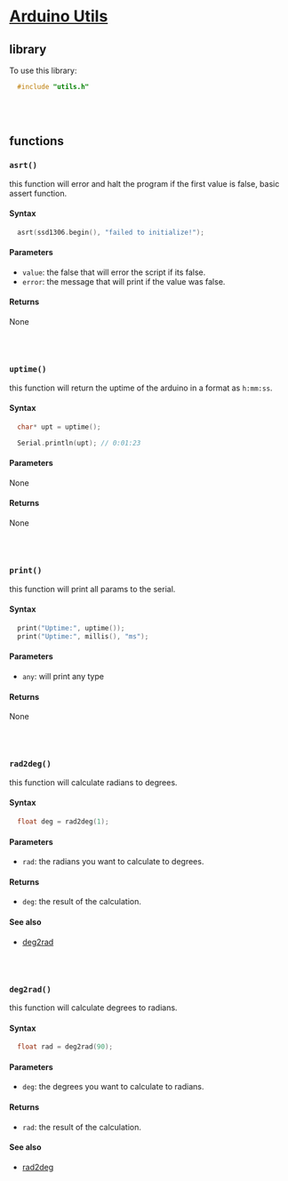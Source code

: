 # [Arduino Utils](utils.h)
## library
To use this library:
```cpp
  #include "utils.h"
```

<br/><br/>

## functions

### `asrt()`

this function will error and halt the program if the first value is false, basic assert function.

#### Syntax
```c++
  asrt(ssd1306.begin(), "failed to initialize!");
```

#### Parameters
* `value`: the false that will error the script if its false.
* `error`: the message that will print if the value was false.

#### Returns
None

## 
<br/>

### `uptime()`

this function will return the uptime of the arduino in a format as `h:mm:ss`.

#### Syntax
```c++
  char* upt = uptime();

  Serial.println(upt); // 0:01:23
```

#### Parameters
None

#### Returns
None

## 
<br/>

### `print()`

this function will print all params to the serial.

#### Syntax
```c++
  print("Uptime:", uptime());
  print("Uptime:", millis(), "ms");
```

#### Parameters
* `any`: will print any type

#### Returns
None

## 
<br/>

### `rad2deg()`

this function will calculate radians to degrees.

#### Syntax
```c++
  float deg = rad2deg(1);
```

#### Parameters
* `rad`: the radians you want to calculate to degrees.

#### Returns
* `deg`: the result of the calculation.

#### See also
* [deg2rad](#deg2rad)

## 
<br/>

### `deg2rad()`

this function will calculate degrees to radians.

#### Syntax
```c++
  float rad = deg2rad(90);
```

#### Parameters
* `deg`: the degrees you want to calculate to radians.

#### Returns
* `rad`: the result of the calculation.

#### See also
* [rad2deg](#rad2deg)
